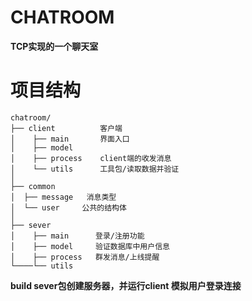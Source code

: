 # CHATROOM
**TCP实现的一个聊天室**

# 项目结构
```
chatroom/
├── client          客户端
│    ├── main       界面入口
│    ├── model
│    ├── process    client端的收发消息
│    └── utils      工具包/读取数据并验证
│ 
├── common         
│  ├── message   消息类型 
│  └── user     公共的结构体    
│ 
├── sever    
│    ├── main      登录/注册功能
│    ├── model     验证数据库中用户信息
│    ├── process   群发消息/上线提醒
└────└── utils
```
**build sever包创建服务器，并运行client 模拟用户登录连接**
